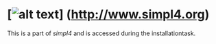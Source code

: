 [![alt text](https://raw.githubusercontent.com/ms123s/simpl4-deployed/master/etc/images/simpl4_logo.png "simpl4 logo")] (http://www.simpl4.org)
=================
This is a part of *simpl4* and is accessed during the installationtask.
